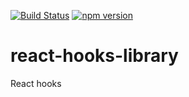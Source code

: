 [![Build Status](https://travis-ci.com/linayanse/react-hooks-library.svg?token=Ptv7oMQGNquh2yFJwQxh&branch=master
)](https://travis-ci.com/linayanse/react-hooks-library.svg?token=Ptv7oMQGNquh2yFJwQxh&branch=master) [![npm version](https://img.shields.io/npm/v/react-hooks-library.svg?style=flat)](https://www.npmjs.com/package/react-hooks-library) 
# react-hooks-library

React hooks
